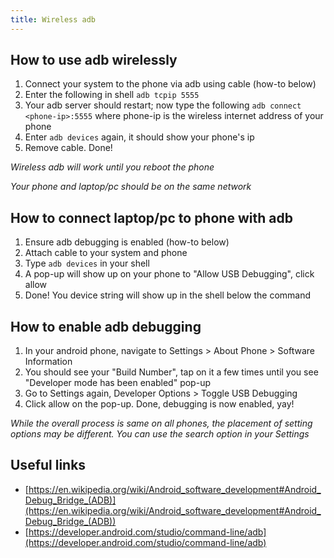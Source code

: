 ```yaml
---
title: Wireless adb
---
```


## How to use adb wirelessly

1. Connect your system to the phone via adb using cable (how-to below)
2. Enter the following in shell `adb tcpip 5555`
3. Your adb server should restart; now type the following `adb connect <phone-ip>:5555`
where phone-ip is the wireless internet address of your phone
4. Enter `adb devices` again, it should show your phone's ip
5. Remove cable. Done!

*Wireless adb will work until you reboot the phone*

*Your phone and laptop/pc should be on the same network*

## How to connect laptop/pc to phone with adb

1. Ensure adb debugging is enabled (how-to below)
2. Attach cable to your system and phone
3. Type `adb devices` in your shell
4. A pop-up will show up on your phone to "Allow USB Debugging", click allow
5. Done! You device string will show up in the shell below the command

## How to enable adb debugging

1. In your android phone, navigate to Settings > About Phone > Software Information
2. You should see your "Build Number", tap on it a few times until you see "Developer mode has been enabled" pop-up
3. Go to Settings again, Developer Options > Toggle USB Debugging
4. Click allow on the pop-up. Done, debugging is now enabled, yay!

*While the overall process is same on all phones, the placement of setting options may be different. You can use the search option in your Settings*

## Useful links

* [https://en.wikipedia.org/wiki/Android_software_development#Android_Debug_Bridge_(ADB)](https://en.wikipedia.org/wiki/Android_software_development#Android_Debug_Bridge_(ADB))
* [https://developer.android.com/studio/command-line/adb](https://developer.android.com/studio/command-line/adb)
